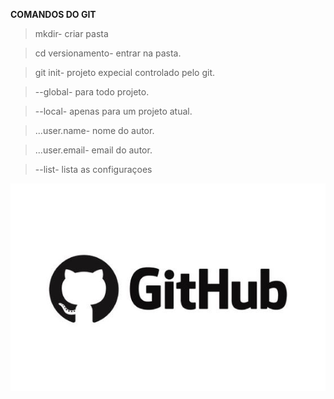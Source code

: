 **COMANDOS DO GIT**

>mkdir- criar pasta

>cd versionamento- entrar na pasta.

>git init- projeto expecial controlado pelo git.

>--global- para todo projeto.

>--local- apenas para um projeto atual.

>...user.name- nome do autor. 

>...user.email- email do autor.

>--list- lista as configuraçoes

![](imgs/ge.jpg)